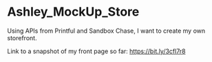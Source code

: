 # Ashley_MockUp_Store
 Using APIs from Printful and Sandbox Chase, I want to create my own storefront. 

Link to a snapshot of my front page so far: https://bit.ly/3cfl7r8
